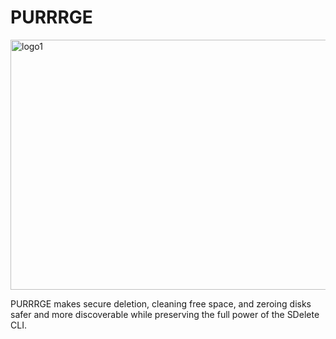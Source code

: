 # PURRRGE
<img width="1100" height="400" alt="logo1" src="https://github.com/user-attachments/assets/b5935c36-a53f-4975-b03e-c9bb6924c6a0" />

PURRRGE makes secure deletion, cleaning free space, and zeroing disks safer and more discoverable while preserving the full power of the SDelete CLI.
